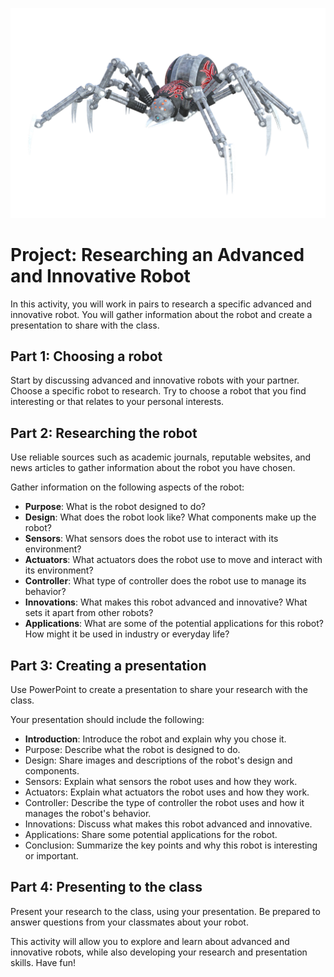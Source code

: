 ![Robots!](images/spider_robot.png)

# Project: Researching an Advanced and Innovative Robot

In this activity, you will work in pairs to research a specific advanced and innovative robot. You will gather information about the robot and create a presentation to share with the class.

## Part 1: Choosing a robot

Start by discussing advanced and innovative robots with your partner. Choose a specific robot to research. Try to choose a robot that you find interesting or that relates to your personal interests.

## Part 2: Researching the robot

Use reliable sources such as academic journals, reputable websites, and news articles to gather information about the robot you have chosen.

Gather information on the following aspects of the robot:

- **Purpose**: What is the robot designed to do?
- **Design**: What does the robot look like? What components make up the robot?
- **Sensors**: What sensors does the robot use to interact with its environment?
- **Actuators**: What actuators does the robot use to move and interact with its environment?
- **Controller**: What type of controller does the robot use to manage its behavior?
- **Innovations**: What makes this robot advanced and innovative? What sets it apart from other robots?
- **Applications**: What are some of the potential applications for this robot? How might it be used in industry or everyday life?

## Part 3: Creating a presentation

Use PowerPoint to create a presentation to share your research with the class.

Your presentation should include the following:

- **Introduction**: Introduce the robot and explain why you chose it.
- Purpose: Describe what the robot is designed to do.
- Design: Share images and descriptions of the robot's design and components.
- Sensors: Explain what sensors the robot uses and how they work.
- Actuators: Explain what actuators the robot uses and how they work.
- Controller: Describe the type of controller the robot uses and how it manages the robot's behavior.
- Innovations: Discuss what makes this robot advanced and innovative.
- Applications: Share some potential applications for the robot.
- Conclusion: Summarize the key points and why this robot is interesting or important.

## Part 4: Presenting to the class

Present your research to the class, using your presentation. Be prepared to answer questions from your classmates about your robot.

This activity will allow you to explore and learn about advanced and innovative robots, while also developing your research and presentation skills. Have fun!